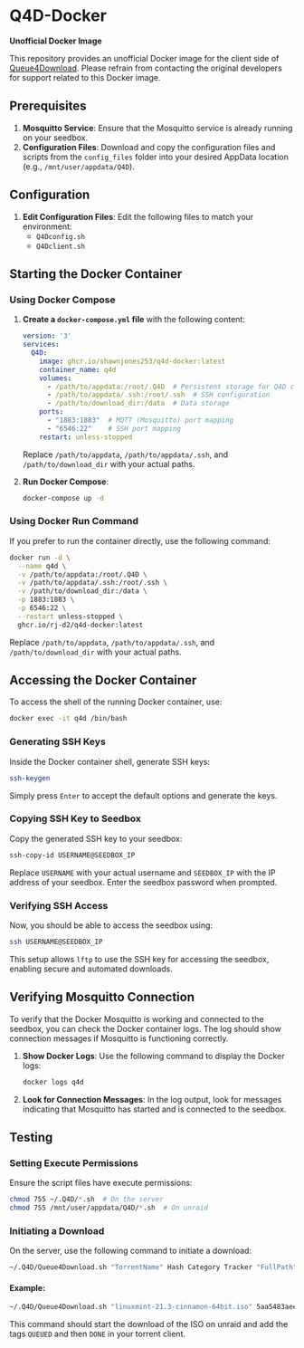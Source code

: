 # Q4D-Docker

**Unofficial Docker Image**

This repository provides an unofficial Docker image for the client side of [Queue4Download](https://github.com/weaselBuddha/Queue4Download). Please refrain from contacting the original developers for support related to this Docker image.

## Prerequisites

1. **Mosquitto Service**: Ensure that the Mosquitto service is already running on your seedbox.
2. **Configuration Files**: Download and copy the configuration files and scripts from the `config_files` folder into your desired AppData location (e.g., `/mnt/user/appdata/Q4D`).

## Configuration

1. **Edit Configuration Files**: Edit the following files to match your environment:
    - `Q4Dconfig.sh`
    - `Q4Dclient.sh`

## Starting the Docker Container

### Using Docker Compose

1. **Create a `docker-compose.yml` file** with the following content:

    ```yaml
    version: '3'
    services:
      Q4D:
        image: ghcr.io/shawnjones253/q4d-docker:latest
        container_name: q4d
        volumes:
          - /path/to/appdata:/root/.Q4D  # Persistent storage for Q4D config
          - /path/to/appdata/.ssh:/root/.ssh  # SSH configuration
          - /path/to/download_dir:/data  # Data storage
        ports:
          - "1883:1883"  # MQTT (Mosquitto) port mapping
          - "6546:22"    # SSH port mapping
        restart: unless-stopped
    ```

    Replace `/path/to/appdata`, `/path/to/appdata/.ssh`, and `/path/to/download_dir` with your actual paths.

2. **Run Docker Compose**:

    ```sh
    docker-compose up -d
    ```

### Using Docker Run Command

If you prefer to run the container directly, use the following command:

```sh
docker run -d \
  --name q4d \
  -v /path/to/appdata:/root/.Q4D \
  -v /path/to/appdata/.ssh:/root/.ssh \
  -v /path/to/download_dir:/data \
  -p 1883:1883 \
  -p 6546:22 \
  --restart unless-stopped \
  ghcr.io/rj-d2/q4d-docker:latest
```

Replace `/path/to/appdata`, `/path/to/appdata/.ssh`, and `/path/to/download_dir` with your actual paths.

## Accessing the Docker Container

To access the shell of the running Docker container, use:

```sh
docker exec -it q4d /bin/bash
```

### Generating SSH Keys

Inside the Docker container shell, generate SSH keys:

```sh
ssh-keygen
```

Simply press `Enter` to accept the default options and generate the keys.

### Copying SSH Key to Seedbox

Copy the generated SSH key to your seedbox:

```sh
ssh-copy-id USERNAME@SEEDBOX_IP
```

Replace `USERNAME` with your actual username and `SEEDBOX_IP` with the IP address of your seedbox. Enter the seedbox password when prompted.

### Verifying SSH Access

Now, you should be able to access the seedbox using:

```sh
ssh USERNAME@SEEDBOX_IP
```

This setup allows `lftp` to use the SSH key for accessing the seedbox, enabling secure and automated downloads.

## Verifying Mosquitto Connection

To verify that the Docker Mosquitto is working and connected to the seedbox, you can check the Docker container logs. The log should show connection messages if Mosquitto is functioning correctly.

1. **Show Docker Logs**: Use the following command to display the Docker logs:

    ```sh
    docker logs q4d
    ```

2. **Look for Connection Messages**: In the log output, look for messages indicating that Mosquitto has started and is connected to the seedbox.


## Testing

### Setting Execute Permissions

Ensure the script files have execute permissions:

```sh
chmod 755 ~/.Q4D/*.sh  # On the server
chmod 755 /mnt/user/appdata/Q4D/*.sh  # On unraid
```

### Initiating a Download

On the server, use the following command to initiate a download:

```sh
~/.Q4D/Queue4Download.sh "TorrentName" Hash Category Tracker "FullPath"
```

#### Example:

```sh
~/.Q4D/Queue4Download.sh "linuxmint-21.3-cinnamon-64bit.iso" 5aa5483aee76df2eae84ca4109adbc0d0702ab46 Software udp://tracker.opentrackr.org:1337/announce "/home/USERNAME/files/torrents/Software/linuxmint-21.3-cinnamon-64bit.iso"
```

This command should start the download of the ISO on unraid and add the tags `QUEUED` and then `DONE` in your torrent client.
